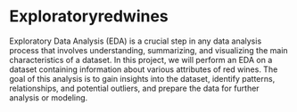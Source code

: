 # Exploratoryredwines
Exploratory Data Analysis (EDA) is a crucial step in any data analysis process that involves understanding, summarizing, and visualizing the main characteristics of a dataset. In this project, we will perform an EDA on a dataset containing information about various attributes of red wines. The goal of this analysis is to gain insights into the dataset, identify patterns, relationships, and potential outliers, and prepare the data for further analysis or modeling.
